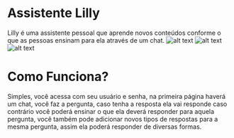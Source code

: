 # **Assistente Lilly**
Lilly é uma assistente pessoal que aprende novos conteúdos conforme o que as pessoas ensinam para ela através de um chat.
![alt text](https://worldvisual.com.br/assistente/imagens/001.jpg)
![alt text](https://worldvisual.com.br/assistente/imagens/002.jpg)
![alt text](https://worldvisual.com.br/assistente/imagens/003.jpg)
# **Como Funciona?**
Simples, você acessa com seu usuário e senha, na primeira página haverá um chat, você faz a pergunta, caso tenha a resposta ela vai responde caso contrário você poderá ensinar o que ela deverá responder para aquela pergunta, você também pode adicionar novos tipos de respostas para a mesma pergunta, assim ela poderá responder de diversas formas.

